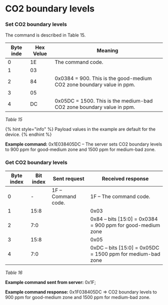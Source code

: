 # CO2 boundary levels

### S**et CO2** boundary levels

The command is described in Table 15.

| **Byte inde** | **Hex Velue** | **Meaning**                                                             |
| ------------- | ------------- | ----------------------------------------------------------------------- |
| 0             | 1E            | The command code.                                                       |
| 1             | 03            |                                                                         |
| 2             | 84            |  0x0384 = 900. This is the good-medium CO2 zone boundary value in ppm.  |
| 3             | 05            |                                                                         |
| 4             | DC            |  0x05DC = 1500. This is the medium-bad CO2 zone boundary value in ppm.  |

_Table 15_

{% hint style="info" %}
Payload values in the example are default for the device.
{% endhint %}

**Example command:** 0x1E038405DC – The server sets CO2 boundary levels to 900 ppm for good-medium zone and 1500 ppm for medium-bad zone.

### **Get CO2** boundary levels

| **Byte index** | **Bit index** | **Sent request**   | **Received response**                                       |
| -------------- | ------------- | ------------------ | ----------------------------------------------------------- |
| 0              | -             | 1F – Command code. | 1F – The command code.                                      |
| 1              | 15:8          |                    | 0x03                                                        |
| 2              | 7:0           |                    | 0x84 – bits \[15:0] = 0x0384 = 900 ppm for good-medium zone |
| 3              | 15:8          |                    | 0x05                                                        |
| 4              | 7:0           |                    | 0xDC – bits \[15:0] = 0x05DC = 1500 ppm for medium-bad zone |

_Table 16_

**Example command sent from server:** 0x1F;

**Example command response:** 0x1F038405DC =>  CO2 boundary levels to 900 ppm for good-medium zone and 1500 ppm for medium-bad zone.
